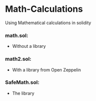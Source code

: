 # Math-Calculations
Using Mathematical calculations in solidity
### math.sol: 
* Without a library
### math2.sol:
* With a library from Open Zeppelin
### SafeMath.sol: 
* The library 
